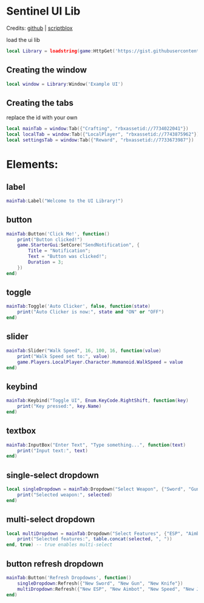 # Sentinel UI Lib

Credits: [github](https://github.com/MjContiga1) | [scriptblox](https://scriptblox.com/u/mjcontega)

load the ui lib

```lua
local Library = loadstring(game:HttpGet('https://gist.githubusercontent.com/MjContiga1/5b9535166d60560ac884a871cb0dc418/raw/e7fdb16802d9486d8d04d3e41d3607d89e6b4a1b/Libsuck.lua'))()
```

## Creating the window

```lua
local window = Library:Window('Example UI')
```

## Creating the tabs

replace the id with your own

```lua
local mainTab = window:Tab({"Crafting", "rbxassetid://7734022041"})
local localTab = window:Tab({"LocalPlayer", "rbxassetid://7743875962"})
local settingsTab = window:Tab({"Reward", "rbxassetid://7733673987"})
```
# Elements:
##   label

```lua
mainTab:Label("Welcome to the UI Library!")
```
##   button

```lua
mainTab:Button('Click Me!', function()
    print("Button clicked!")
    game.StarterGui:SetCore("SendNotification", {
        Title = "Notification";
        Text = "Button was clicked!";
        Duration = 3;
    })
end)
```

##   toggle

```lua
mainTab:Toggle('Auto Clicker', false, function(state)
    print("Auto Clicker is now:", state and "ON" or "OFF")
end)
```

##   slider

```lua
mainTab:Slider("Walk Speed", 16, 100, 16, function(value)
    print("Walk Speed set to:", value)
    game.Players.LocalPlayer.Character.Humanoid.WalkSpeed = value
end)
```

##   keybind

```lua
mainTab:Keybind("Toggle UI", Enum.KeyCode.RightShift, function(key)
    print("Key pressed:", key.Name)
end)
```
##   textbox

```lua
mainTab:InputBox("Enter Text", "Type something...", function(text)
    print("Input text:", text)
end)
```

##   single-select dropdown

```lua
local singleDropdown = mainTab:Dropdown("Select Weapon", {"Sword", "Gun", "Knife"}, function(selected)
    print("Selected weapon:", selected)
end)
```

##   multi-select dropdown

```lua
local multiDropdown = mainTab:Dropdown("Select Features", {"ESP", "Aimbot", "Speed", "Jump"}, function(selected)
    print("Selected features:", table.concat(selected, ", "))
end, true) -- true enables multi-select

```

##   button refresh dropdown

```lua
mainTab:Button('Refresh Dropdowns', function()
    singleDropdown:Refresh({"New Sword", "New Gun", "New Knife"})
    multiDropdown:Refresh({"New ESP", "New Aimbot", "New Speed", "New Jump", "New Feature"})
end)
```



